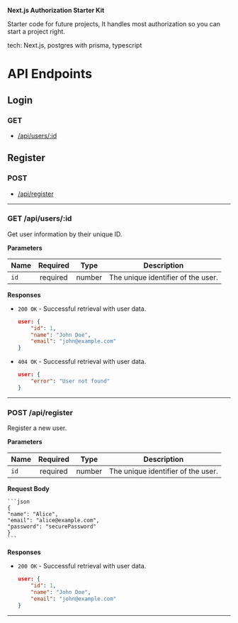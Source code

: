 **Next.js Authorization Starter Kit**

Starter code for future projects, It handles most authorization so you can start a project right.

tech: Next.js, postgres with prisma, typescript

# API Endpoints

## Login

### GET

-   [/api/users/:id](#get-apiusersid)

## Register

### POST

-   [/api/register](#post-apiregister)

---

### GET /api/users/:id

Get user information by their unique ID.

**Parameters**

| Name | Required |  Type  | Description                        |
| ---- | :------: | :----: | ---------------------------------- |
| `id` | required | number | The unique identifier of the user. |

**Responses**

-   `200 OK` - Successful retrieval with user data.

    ```json
    user: {
        "id": 1,
        "name": "John Doe",
        "email": "john@example.com"
    }
    ```

-   `404 OK` - Successful retrieval with user data.
    ```json
    user: {
        "error": "User not found"
    }
    ```

---

### POST /api/register

Register a new user.

**Parameters**

| Name | Required |  Type  | Description                        |
| ---- | :------: | :----: | ---------------------------------- |
| `id` | required | number | The unique identifier of the user. |

**Request Body**

    ```json
    {
    "name": "Alice",
    "email": "alice@example.com",
    "password": "securePassword"
    }
    ```

**Responses**

-   `200 OK` - Successful retrieval with user data.

    ```json
    user: {
        "id": 1,
        "name": "John Doe",
        "email": "john@example.com"
    }
    ```

---
